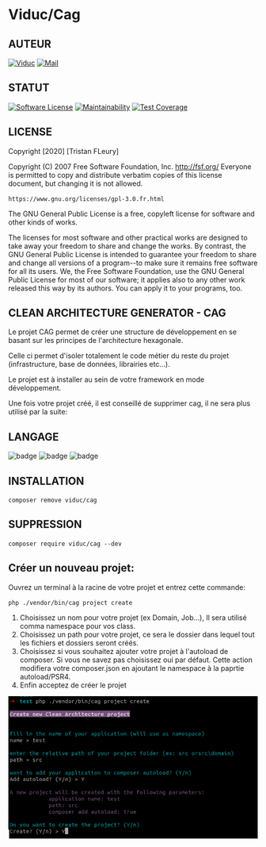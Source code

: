 Viduc/Cag
=======


AUTEUR
------
[![Viduc](https://www.shareicon.net/data/48x48/2015/08/29/92755_linkedin_606x606.png)](https://www.linkedin.com/in/tristan-fleury/)
[![Mail](https://www.shareicon.net/data/48x48/2017/06/21/887452_email_512x512.png)](mailto:viduc@mail.fr?subject=[GitHub]%20Source%20Han%20Sans)

STATUT
------
[![Software License](https://img.shields.io/badge/license-GPL%20V3-blue.svg?style=flat-square)](gpl-3.0.md)
[![Maintainability](https://api.codeclimate.com/v1/badges/b2d03518588df2109640/maintainability)](https://codeclimate.com/github/viduc/cag/maintainability)
[![Test Coverage](https://api.codeclimate.com/v1/badges/b2d03518588df2109640/test_coverage)](https://codeclimate.com/github/viduc/cag/test_coverage)

LICENSE
-------

Copyright [2020] [Tristan FLeury]

Copyright (C) 2007 Free Software Foundation, Inc. <http://fsf.org/>
Everyone is permitted to copy and distribute verbatim copies
of this license document, but changing it is not allowed.

    https://www.gnu.org/licenses/gpl-3.0.fr.html

The GNU General Public License is a free, copyleft license for
software and other kinds of works.

The licenses for most software and other practical works are designed
to take away your freedom to share and change the works.  By contrast,
the GNU General Public License is intended to guarantee your freedom to
share and change all versions of a program--to make sure it remains free
software for all its users.  We, the Free Software Foundation, use the
GNU General Public License for most of our software; it applies also to
any other work released this way by its authors.  You can apply it to
your programs, too.

CLEAN ARCHITECTURE GENERATOR - CAG
-------
Le projet CAG permet de créer une structure de développement en se basant sur les principes de l'architecture hexagonale.

Celle ci permet d'isoler totalement le code métier du reste du projet (infrastructure, base de données, librairies etc...).

Le projet est à installer au sein de votre framework en mode développement.

Une fois votre projet créé, il est conseillé de supprimer cag, il ne sera plus utilisé par la suite:


LANGAGE
-------
![badge](https://img.shields.io/endpoint?url=https://gist.githubusercontent.com/viduc/0b7d92547a358f4b3cf944145315170f/raw/php_8.0.json)
![badge](https://img.shields.io/endpoint?url=https://gist.githubusercontent.com/viduc/47feab281f5de327b2a210b785710946/raw/php_8.1.json)
![badge](https://img.shields.io/endpoint?url=https://gist.githubusercontent.com/viduc/e67a73e720803cc15d12339389d7d0c2/raw/php_8.2.json)

INSTALLATION
-------

    composer remove viduc/cag

SUPPRESSION
-------

    composer require viduc/cag --dev

Créer un nouveau projet:
-------

Ouvrez un terminal à la racine de votre projet et entrez cette commande:

    php ./vendor/bin/cag project create

1. Choisissez un nom pour votre projet (ex Domain, Job...), Il sera utilisé comma namespace pour vos class.
2. Choisissez un path pour votre projet, ce sera le dossier dans lequel tout les fichiers et dossiers seront créés.
3. Choisissez si vous souhaitez ajouter votre projet à l'autoload de composer. Si vous ne savez pas choisissez oui par défaut. Cette action modifiera votre composer.json en ajoutant le namespace à la paprtie autoload/PSR4.
4. Enfin acceptez de créer le projet

![create_project.png](.%2FDocumentation%2Fcreate_project.png)